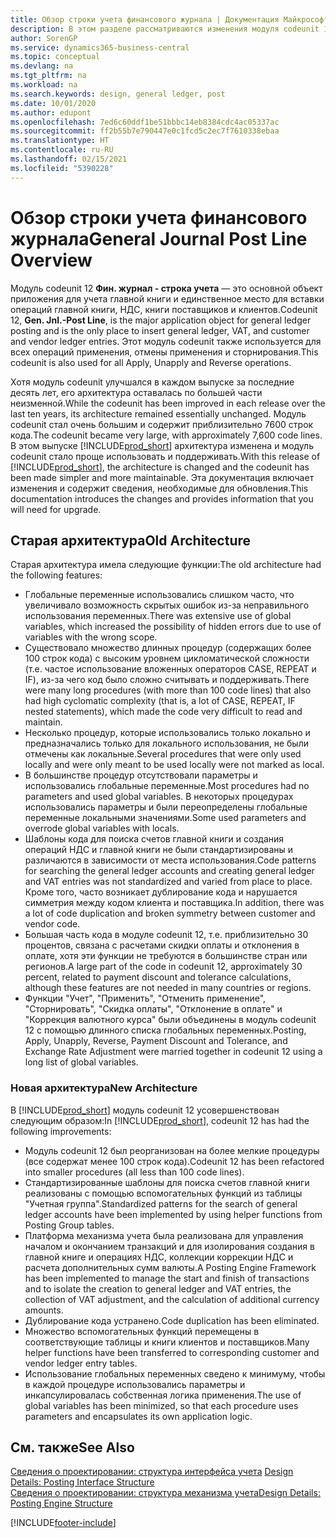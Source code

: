 ```yaml
---
title: Обзор строки учета финансового журнала | Документация Майкрософт
description: В этом разделе рассматриваются изменения модуля codeunit 12 **Фин. журнал - строка учета** — это основной объект приложения для учета главной книги и единственное место для вставки операций главной книги, НДС, книги поставщиков и клиентов.
author: SorenGP
ms.service: dynamics365-business-central
ms.topic: conceptual
ms.devlang: na
ms.tgt_pltfrm: na
ms.workload: na
ms.search.keywords: design, general ledger, post
ms.date: 10/01/2020
ms.author: edupont
ms.openlocfilehash: 7ed6c60ddf1be51bbbc14eb8384cdc4ac05337ac
ms.sourcegitcommit: ff2b55b7e790447e0c1fcd5c2ec7f7610338ebaa
ms.translationtype: HT
ms.contentlocale: ru-RU
ms.lasthandoff: 02/15/2021
ms.locfileid: "5390228"
---
```

# <a name="general-journal-post-line-overview"></a><span data-ttu-id="a80fc-103">Обзор строки учета финансового журнала</span><span class="sxs-lookup"><span data-stu-id="a80fc-103">General Journal Post Line Overview</span></span>
<span data-ttu-id="a80fc-104">Модуль codeunit 12 **Фин. журнал - строка учета** — это основной объект приложения для учета главной книги и единственное место для вставки операций главной книги, НДС, книги поставщиков и клиентов.</span><span class="sxs-lookup"><span data-stu-id="a80fc-104">Codeunit 12, **Gen. Jnl.-Post Line**, is the major application object for general ledger posting and is the only place to insert general ledger, VAT, and customer and vendor ledger entries.</span></span> <span data-ttu-id="a80fc-105">Этот модуль codeunit также используется для всех операций применения, отмены применения и сторнирования.</span><span class="sxs-lookup"><span data-stu-id="a80fc-105">This codeunit is also used for all Apply, Unapply and Reverse operations.</span></span>  
  
<span data-ttu-id="a80fc-106">Хотя модуль codeunit улучшался в каждом выпуске за последние десять лет, его архитектура оставалась по большей части неизменной.</span><span class="sxs-lookup"><span data-stu-id="a80fc-106">While the codeunit has been improved in each release over the last ten years, its architecture remained essentially unchanged.</span></span> <span data-ttu-id="a80fc-107">Модуль codeunit стал очень большим и содержит приблизительно 7600 строк кода.</span><span class="sxs-lookup"><span data-stu-id="a80fc-107">The codeunit became very large, with approximately 7,600 code lines.</span></span> <span data-ttu-id="a80fc-108">В этом выпуске [!INCLUDE[prod_short](includes/prod_short.md)] архитектура изменена и модуль codeunit стало проще использовать и поддерживать.</span><span class="sxs-lookup"><span data-stu-id="a80fc-108">With this release of [!INCLUDE[prod_short](includes/prod_short.md)], the architecture is changed and the codeunit has been made simpler and more maintainable.</span></span> <span data-ttu-id="a80fc-109">Эта документация включает изменения и содержит сведения, необходимые для обновления.</span><span class="sxs-lookup"><span data-stu-id="a80fc-109">This documentation introduces the changes and provides information that you will need for upgrade.</span></span>  
  
## <a name="old-architecture"></a><span data-ttu-id="a80fc-110">Старая архитектура</span><span class="sxs-lookup"><span data-stu-id="a80fc-110">Old Architecture</span></span>  
<span data-ttu-id="a80fc-111">Старая архитектура имела следующие функции:</span><span class="sxs-lookup"><span data-stu-id="a80fc-111">The old architecture had the following features:</span></span>  
  
* <span data-ttu-id="a80fc-112">Глобальные переменные использовались слишком часто, что увеличивало возможность скрытых ошибок из-за неправильного использования переменных.</span><span class="sxs-lookup"><span data-stu-id="a80fc-112">There was extensive use of global variables, which increased the possibility of hidden errors due to use of variables with the wrong scope.</span></span>  
* <span data-ttu-id="a80fc-113">Существовало множество длинных процедур (содержащих более 100 строк кода) с высоким уровнем цикломатической сложности (т.е. частое использование вложенных операторов CASE, REPEAT и IF), из-за чего код было сложно считывать и поддерживать.</span><span class="sxs-lookup"><span data-stu-id="a80fc-113">There were many long procedures (with more than 100 code lines) that also had high cyclomatic complexity (that is, a lot of CASE, REPEAT, IF nested statements), which made the code very difficult to read and maintain.</span></span>  
* <span data-ttu-id="a80fc-114">Несколько процедур, которые использовались только локально и предназначались только для локального использования, не были отмечены как локальные.</span><span class="sxs-lookup"><span data-stu-id="a80fc-114">Several procedures that were only used locally and were only meant to be used locally were not marked as local.</span></span>  
* <span data-ttu-id="a80fc-115">В большинстве процедур отсутствовали параметры и использовались глобальные переменные.</span><span class="sxs-lookup"><span data-stu-id="a80fc-115">Most procedures had no parameters and used global variables.</span></span> <span data-ttu-id="a80fc-116">В некоторых процедурах использовались параметры и были переопределены глобальные переменные локальными значениями.</span><span class="sxs-lookup"><span data-stu-id="a80fc-116">Some used parameters and overrode global variables with locals.</span></span>  
* <span data-ttu-id="a80fc-117">Шаблоны кода для поиска счетов главной книги и создания операций НДС и главной книги не были стандартизированы и различаются в зависимости от места использования.</span><span class="sxs-lookup"><span data-stu-id="a80fc-117">Code patterns for searching the general ledger accounts and creating general ledger and VAT entries was not standardized and varied from place to place.</span></span> <span data-ttu-id="a80fc-118">Кроме того, часто возникает дублирование кода и нарушается симметрия между кодом клиента и поставщика.</span><span class="sxs-lookup"><span data-stu-id="a80fc-118">In addition, there was a lot of code duplication and broken symmetry between customer and vendor code.</span></span>  
* <span data-ttu-id="a80fc-119">Большая часть кода в модуле codeunit 12, т.е. приблизительно 30 процентов, связана с расчетами скидки оплаты и отклонения в оплате, хотя эти функции не требуются в большинстве стран или регионов.</span><span class="sxs-lookup"><span data-stu-id="a80fc-119">A large part of the code in codeunit 12, approximately 30 percent, related to payment discount and tolerance calculations, although these features are not needed in many countries or regions.</span></span>  
* <span data-ttu-id="a80fc-120">Функции "Учет", "Применить", "Отменить применение", "Сторнировать", "Скидка оплаты", "Отклонение в оплате" и "Коррекция валютного курса" были объединены в модуль codeunit 12 с помощью длинного списка глобальных переменных.</span><span class="sxs-lookup"><span data-stu-id="a80fc-120">Posting, Apply, Unapply, Reverse, Payment Discount and Tolerance, and Exchange Rate Adjustment were married together in codeunit 12 using a long list of global variables.</span></span>  
  
### <a name="new-architecture"></a><span data-ttu-id="a80fc-121">Новая архитектура</span><span class="sxs-lookup"><span data-stu-id="a80fc-121">New Architecture</span></span>  
<span data-ttu-id="a80fc-122">В [!INCLUDE[prod_short](includes/prod_short.md)] модуль codeunit 12 усовершенствован следующим образом:</span><span class="sxs-lookup"><span data-stu-id="a80fc-122">In [!INCLUDE[prod_short](includes/prod_short.md)], codeunit 12 has had the following improvements:</span></span>  
  
* <span data-ttu-id="a80fc-123">Модуль codeunit 12 был реорганизован на более мелкие процедуры (все содержат менее 100 строк кода).</span><span class="sxs-lookup"><span data-stu-id="a80fc-123">Codeunit 12 has been refactored into smaller procedures (all less than 100 code lines).</span></span>  
* <span data-ttu-id="a80fc-124">Стандартизированные шаблоны для поиска счетов главной книги реализованы с помощью вспомогательных функций из таблицы "Учетная группа".</span><span class="sxs-lookup"><span data-stu-id="a80fc-124">Standardized patterns for the search of general ledger accounts have been implemented by using helper functions from Posting Group tables.</span></span>  
* <span data-ttu-id="a80fc-125">Платформа механизма учета была реализована для управления началом и окончанием транзакций и для изолирования создания в главной книге и операциях НДС, коллекции коррекции НДС и расчета дополнительных сумм валюты.</span><span class="sxs-lookup"><span data-stu-id="a80fc-125">A Posting Engine Framework has been implemented to manage the start and finish of transactions and to isolate the creation to general ledger and VAT entries, the collection of VAT adjustment, and the calculation of additional currency amounts.</span></span>  
* <span data-ttu-id="a80fc-126">Дублирование кода устранено.</span><span class="sxs-lookup"><span data-stu-id="a80fc-126">Code duplication has been eliminated.</span></span>  
* <span data-ttu-id="a80fc-127">Множество вспомогательных функций перемещены в соответствующие таблицы и книги клиентов и поставщиков.</span><span class="sxs-lookup"><span data-stu-id="a80fc-127">Many helper functions have been transferred to corresponding customer and vendor ledger entry tables.</span></span>  
* <span data-ttu-id="a80fc-128">Использование глобальных переменных сведено к минимуму, чтобы в каждой процедуре использовались параметры и инкапсулировалась собственная логика применения.</span><span class="sxs-lookup"><span data-stu-id="a80fc-128">The use of global variables has been minimized, so that each procedure uses parameters and encapsulates its own application logic.</span></span>  
  
## <a name="see-also"></a><span data-ttu-id="a80fc-129">См. также</span><span class="sxs-lookup"><span data-stu-id="a80fc-129">See Also</span></span>  
<span data-ttu-id="a80fc-130">[Сведения о проектировании: структура интерфейса учета](design-details-posting-interface-structure.md) </span><span class="sxs-lookup"><span data-stu-id="a80fc-130">[Design Details: Posting Interface Structure](design-details-posting-interface-structure.md) </span></span>  
[<span data-ttu-id="a80fc-131">Сведения о проектировании: структура механизма учета</span><span class="sxs-lookup"><span data-stu-id="a80fc-131">Design Details: Posting Engine Structure</span></span>](design-details-posting-engine-structure.md)


[!INCLUDE[footer-include](includes/footer-banner.md)]